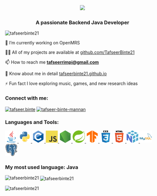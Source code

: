 <h1 align="center">
  <a href="https://git.io/typing-svg">
    <img src="https://readme-typing-svg.herokuapp.com/?lines=Hi,+There!+👋;This+is+Tafseer+Binte+Mannan;Nice+to+meet+you!&center=true&size=30">
  </a>
</h1>

<h3 align="center">A passionate Backend Java Developer</h3> <p align="left"> <img src="https://komarev.com/ghpvc/?username=tafseerbinte21&label=Profile%20views&color=0e75b6&style=flat" alt="tafseerbinte21" /> </p>

🔭 I’m currently working on OpenMRS

👨‍💻 All of my projects are available at [github.com/TafseerBinte21](https://github.com/TafseerBinte21)

📫 How to reach me **tafseerrimpi@gmail.com**

📄 Know about me in detail [tafseerbinte21.github.io](https://tafseerbinte21.github.io/)

⚡ Fun fact I love exploring music, games, and new research ideas

<h3 align="left">Connect with me:</h3> <p align="left"> <a href="https://www.facebook.com/tafseer.binte" target="blank"><img align="center" src="https://raw.githubusercontent.com/rahuldkjain/github-profile-readme-generator/master/src/images/icons/Social/facebook.svg" alt="tafseer.binte" height="30" width="40" /></a> <a href="https://www.linkedin.com/in/tafseer-binte-mannan/" target="blank"><img align="center" src="https://raw.githubusercontent.com/rahuldkjain/github-profile-readme-generator/master/src/images/icons/Social/linked-in-alt.svg" alt="tafseer-binte-mannan" height="30" width="40" /></a></p> 

<h3 align="left">Languages and Tools:</h3> <p align="left"> <a href="https://www.java.com" target="_blank" rel="noreferrer"> <img src="https://raw.githubusercontent.com/devicons/devicon/master/icons/java/java-original.svg" alt="java" width="40" height="40"/> </a> <a href="https://www.python.org" target="_blank" rel="noreferrer"> <img src="https://raw.githubusercontent.com/devicons/devicon/master/icons/python/python-original.svg" alt="python" width="40" height="40"/> </a> <a href="https://www.cprogramming.com/" target="_blank" rel="noreferrer"> <img src="https://raw.githubusercontent.com/devicons/devicon/master/icons/c/c-original.svg" alt="c" width="40" height="40"/> </a> <a href="https://www.javascript.com/" target="_blank" rel="noreferrer"> <img src="https://raw.githubusercontent.com/devicons/devicon/master/icons/javascript/javascript-original.svg" alt="javascript" width="40" height="40"/> </a> <a href="https://nodejs.org" target="_blank" rel="noreferrer"> <img src="https://raw.githubusercontent.com/devicons/devicon/master/icons/nodejs/nodejs-original.svg" alt="nodejs" width="40" height="40"/> </a> <a href="https://spring.io/projects/spring-framework" target="_blank" rel="noreferrer"> <img src="https://raw.githubusercontent.com/devicons/devicon/master/icons/spring/spring-original.svg" alt="spring" width="40" height="40"/> </a> <a href="https://www.tensorflow.org" target="_blank" rel="noreferrer"> <img src="https://raw.githubusercontent.com/devicons/devicon/master/icons/tensorflow/tensorflow-original.svg" alt="tensorflow" width="40" height="40"/> </a> <a href="https://www.w3schools.com/css/" target="_blank" rel="noreferrer"> <img src="https://raw.githubusercontent.com/devicons/devicon/master/icons/css3/css3-original-wordmark.svg" alt="css3" width="40" height="40"/> </a> <a href="https://www.w3.org/html/" target="_blank" rel="noreferrer"> <img src="https://raw.githubusercontent.com/devicons/devicon/master/icons/html5/html5-original-wordmark.svg" alt="html5" width="40" height="40"/> </a> <a href="https://numpy.org/" target="_blank" rel="noreferrer"> <img src="https://raw.githubusercontent.com/devicons/devicon/master/icons/numpy/numpy-original.svg" alt="numpy" width="40" height="40"/> </a> <a href="https://www.mysql.com/" target="_blank" rel="noreferrer"> <img src="https://raw.githubusercontent.com/devicons/devicon/master/icons/mysql/mysql-original-wordmark.svg" alt="mysql" width="40" height="40"/> </a> <a href="https://www.postgresql.org/" target="_blank" rel="noreferrer"> <img src="https://raw.githubusercontent.com/devicons/devicon/master/icons/postgresql/postgresql-original.svg" alt="postgresql" width="40" height="40"/> </a> </p> <h3 align="left">My most used language: Java</h3> <p><img align="left" src="https://github-readme-stats.vercel.app/api/top-langs?username=tafseerbinte21&show_icons=true&locale=en&layout=compact" alt="tafseerbinte21" /></p> <p>&nbsp;<img align="center" src="https://github-readme-stats.vercel.app/api?username=tafseerbinte21&show_icons=true&locale=en" alt="tafseerbinte21" /></p> <p><img align="center" src="https://github-readme-streak-stats.herokuapp.com/?user=tafseerbinte21&" alt="tafseerbinte21" /></p>

